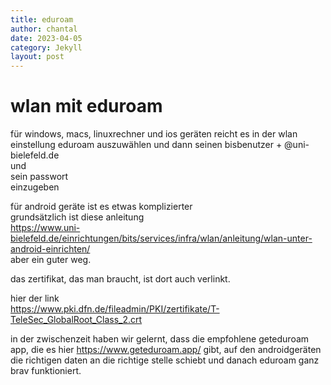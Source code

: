 ```yaml
---
title: eduroam
author: chantal
date: 2023-04-05
category: Jekyll
layout: post
---
```


# wlan mit eduroam

für windows, macs, linuxrechner und ios geräten reicht es in der wlan einstellung eduroam auszuwählen und dann
seinen bisbenutzer + @uni-bielefeld.de  
und  
sein passwort  
einzugeben

für android geräte ist es etwas komplizierter  
grundsätzlich ist diese anleitung  
https://www.uni-bielefeld.de/einrichtungen/bits/services/infra/wlan/anleitung/wlan-unter-android-einrichten/  
aber ein guter weg.

das zertifikat, das man braucht, ist dort auch verlinkt.

hier der link  
https://www.pki.dfn.de/fileadmin/PKI/zertifikate/T-TeleSec_GlobalRoot_Class_2.crt  

in der zwischenzeit haben wir gelernt, dass die empfohlene geteduroam app, die es hier https://www.geteduroam.app/ gibt, auf den androidgeräten die richtigen daten an die richtige stelle schiebt und danach eduroam ganz brav funktioniert.



